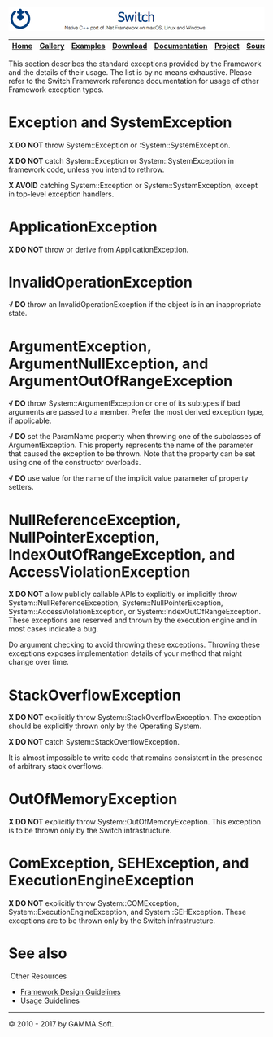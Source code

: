 ![Switch Header](Images/SwitchNativeC++port.png)

| [Home](Home.md) | [Gallery](Gallery.md) | [Examples](Examples.md) | [Download](Download.md) | [Documentation](Documentation.md) | [Project](https://sourceforge.net/projects/switchpro) | [Source](https://github.com/gammasoft71/switch) | [License](License.md) | [Contact](Contact.md) | [GAMMA Soft](https://gammasoft71.wixsite.com/gammasoft) |
|-----------------|-----------------------|-------------------------|-------------------------|-----------------------------------|-------------------------------------------------------|-------------------------------------------------|-----------------------|-----------------------|---------------------------------------------------------|

This section describes the standard exceptions provided by the Framework and the details of their usage. The list is by no means exhaustive. Please refer to the Switch Framework reference documentation for usage of other Framework exception types.

# Exception and SystemException

**X DO NOT** throw System::Exception or :System::SystemException.

**X DO NOT** catch System::Exception or System::SystemException in framework code, unless you intend to rethrow.

**X AVOID** catching System::Exception or System::SystemException, except in top-level exception handlers.

# ApplicationException

**X DO NOT** throw or derive from ApplicationException.

# InvalidOperationException

**√ DO** throw an InvalidOperationException if the object is in an inappropriate state.

# ArgumentException, ArgumentNullException, and ArgumentOutOfRangeException

**√ DO** throw System::ArgumentException or one of its subtypes if bad arguments are passed to a member. Prefer the most derived exception type, if applicable.

**√ DO** set the ParamName property when throwing one of the subclasses of ArgumentException.
This property represents the name of the parameter that caused the exception to be thrown. Note that the property can be set using one of the constructor overloads.

**√ DO** use value for the name of the implicit value parameter of property setters.

# NullReferenceException, NullPointerException, IndexOutOfRangeException, and AccessViolationException

**X DO NOT** allow publicly callable APIs to explicitly or implicitly throw System::NullReferenceException, System::NullPointerException, System::AccessViolationException, or System::IndexOutOfRangeException. These exceptions are reserved and thrown by the execution engine and in most cases indicate a bug.

Do argument checking to avoid throwing these exceptions. Throwing these exceptions exposes implementation details of your method that might change over time.

# StackOverflowException

**X DO NOT** explicitly throw System::StackOverflowException. The exception should be explicitly thrown only by the Operating System.

**X DO NOT** catch System::StackOverflowException.

It is almost impossible to write code that remains consistent in the presence of arbitrary stack overflows.

# OutOfMemoryException

**X DO NOT** explicitly throw System::OutOfMemoryException. This exception is to be thrown only by the Switch infrastructure.

# ComException, SEHException, and ExecutionEngineException

**X DO NOT** explicitly throw System::COMException, System::ExecutionEngineException, and System::SEHException. These exceptions are to be thrown only by the Switch infrastructure.

# See also
​
Other Resources

* [Framework Design Guidelines](FrameworkDesignGuidelines.md)
* [Usage Guidelines](UsageGuidelines.md)

______________________________________________________________________________________________

© 2010 - 2017 by GAMMA Soft.

